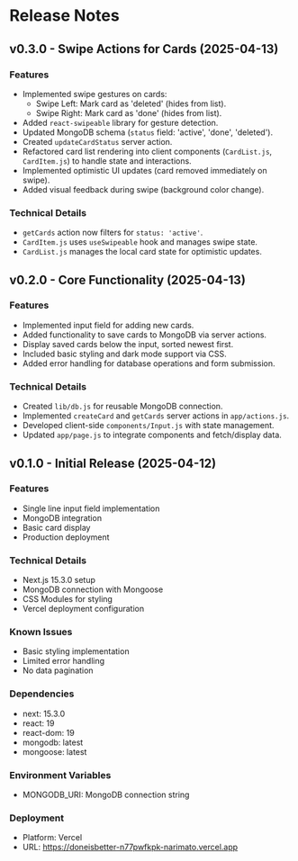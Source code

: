 # Release Notes

## v0.3.0 - Swipe Actions for Cards (2025-04-13)

### Features
- Implemented swipe gestures on cards:
  - Swipe Left: Mark card as 'deleted' (hides from list).
  - Swipe Right: Mark card as 'done' (hides from list).
- Added `react-swipeable` library for gesture detection.
- Updated MongoDB schema (`status` field: 'active', 'done', 'deleted').
- Created `updateCardStatus` server action.
- Refactored card list rendering into client components (`CardList.js`, `CardItem.js`) to handle state and interactions.
- Implemented optimistic UI updates (card removed immediately on swipe).
- Added visual feedback during swipe (background color change).

### Technical Details
- `getCards` action now filters for `status: 'active'`.
- `CardItem.js` uses `useSwipeable` hook and manages swipe state.
- `CardList.js` manages the local card state for optimistic updates.

## v0.2.0 - Core Functionality (2025-04-13)

### Features
- Implemented input field for adding new cards.
- Added functionality to save cards to MongoDB via server actions.
- Display saved cards below the input, sorted newest first.
- Included basic styling and dark mode support via CSS.
- Added error handling for database operations and form submission.

### Technical Details
- Created `lib/db.js` for reusable MongoDB connection.
- Implemented `createCard` and `getCards` server actions in `app/actions.js`.
- Developed client-side `components/Input.js` with state management.
- Updated `app/page.js` to integrate components and fetch/display data.

## v0.1.0 - Initial Release (2025-04-12)

### Features
- Single line input field implementation
- MongoDB integration
- Basic card display
- Production deployment

### Technical Details
- Next.js 15.3.0 setup
- MongoDB connection with Mongoose
- CSS Modules for styling
- Vercel deployment configuration

### Known Issues
- Basic styling implementation
- Limited error handling
- No data pagination

### Dependencies
- next: 15.3.0
- react: 19
- react-dom: 19
- mongodb: latest
- mongoose: latest

### Environment Variables
- MONGODB_URI: MongoDB connection string

### Deployment
- Platform: Vercel
- URL: https://doneisbetter-n77pwfkpk-narimato.vercel.app
